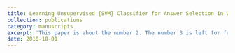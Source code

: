 ```yaml
---
title: Learning Unsupervised {SVM} Classifier for Answer Selection in Web Question Answering 
collection: publications
category: manuscripts
excerpt: 'This paper is about the number 2. The number 3 is left for future work.'
date: 2010-10-01
---
```

